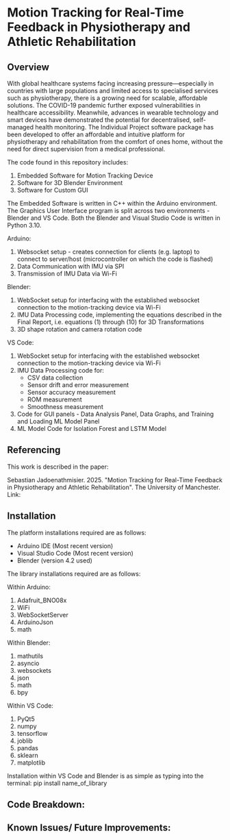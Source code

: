 # Motion Tracking for Real-Time Feedback in Physiotherapy and Athletic Rehabilitation
## Overview

With global healthcare systems facing increasing pressure—especially in countries with large populations and limited access to specialised services such as physiotherapy, there is a growing need for scalable, affordable solutions. The COVID-19 pandemic further exposed vulnerabilities in healthcare accessibility. Meanwhile, advances in wearable technology and smart devices have demonstrated the potential for decentralised, self-managed health monitoring. The Individual Project software package has been developed to offer an affordable and intuitive platform for physiotherapy and rehabilitation from the comfort of ones home, without the need for direct supervision from a medical professional. 

The code found in this repository includes:
  1. Embedded Software for Motion Tracking Device
  2. Software for 3D Blender Environment
  3. Software for Custom GUI

The Embedded Software is written in C++ within the Arduino environment.
The Graphics User Interface program is split across two environments - Blender and VS Code. 
Both the Blender and Visual Studio Code is written in Python 3.10.

Arduino:
  1. Websocket setup - creates connection for clients (e.g. laptop) to connect to server/host (microcontroller on which the code is flashed)
  2. Data Communication with IMU via SPI
  3. Transmission of IMU Data via Wi-Fi

Blender:
  1. WebSocket setup for interfacing with the established websocket connection to the motion-tracking device via Wi-Fi
  2. IMU Data Processing code, implementing the equations described in the Final Report, i.e. equations (1) through (10) for 3D Transformations
  3. 3D shape rotation and camera rotation code

VS Code:
  1. WebSocket setup for interfacing with the established websocket connection to the motion-tracking device via Wi-Fi
  2. IMU Data Processing code for:
     - CSV data collection
     - Sensor drift and error measurement
     - Sensor accuracy measurement
     - ROM measurement
     - Smoothness measurement
  3. Code for GUI panels - Data Analysis Panel, Data Graphs, and Training and Loading ML Model Panel
  4. ML Model Code for Isolation Forest and LSTM Model

## Referencing

This work is described in the paper:

Sebastian Jadoenathmisier. 2025. "Motion Tracking for Real-Time Feedback in Physiotherapy and Athletic Rehabilitation". The University of Manchester. Link: 

## Installation

The platform installations required are as follows:
  - Arduino IDE (Most recent version)
  - Visual Studio Code (Most recent version)
  - Blender (version 4.2 used)

The library installations required are as follows:

Within Arduino:
  1. Adafruit_BNO08x
  2. WiFi
  3. WebSocketServer
  4. ArduinoJson
  5. math

Within Blender:
  1. mathutils
  2. asyncio
  3. websockets
  4. json
  5. math
  6. bpy
    
Within VS Code:
  1. PyQt5
  2. numpy
  3. tensorflow
  4. joblib
  5. pandas
  6. sklearn
  7. matplotlib

Installation within VS Code and Blender is as simple as typing into the terminal: pip install name_of_library

## Code Breakdown:



## Known Issues/ Future Improvements:







  
